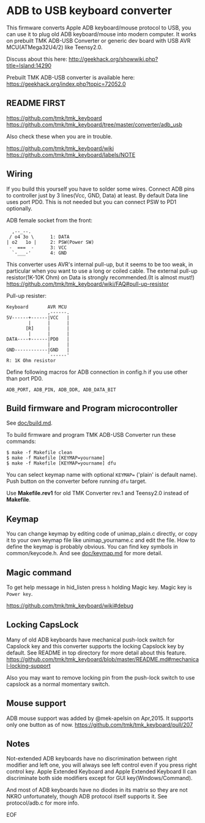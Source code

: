 ADB to USB keyboard converter
=============================
This firmware converts Apple ADB keyboard/mouse protocol to USB, you can use it to plug old ADB keyboard/mouse into modern computer. It works on prebuilt TMK ADB-USB Converter or generic dev board with USB AVR MCU(ATMega32U4/2) like Teensy2.0.

Discuss about this here: http://geekhack.org/showwiki.php?title=Island:14290

Prebuilt TMK ADB-USB converter is available here: https://geekhack.org/index.php?topic=72052.0



README FIRST
------------
https://github.com/tmk/tmk_keyboard
https://github.com/tmk/tmk_keyboard/tree/master/converter/adb_usb

Also check these when you are in trouble.

https://github.com/tmk/tmk_keyboard/wiki
https://github.com/tmk/tmk_keyboard/labels/NOTE


Wiring
------
If you build this yourself you have to solder some wires.
Connect ADB pins to controller just by 3 lines(Vcc, GND, Data) at least. By default Data line uses port PD0.
This is not needed but you can connect PSW to PD1 optionally.

ADB female socket from the front:

      ,--_--.
     / o4 3o \      1: DATA
    | o2   1o |     2: PSW(Power SW)
     -  ===  -      3: VCC
      `-___-'       4: GND

This converter uses AVR's internal pull-up, but it seems to be too weak, in particular when you want to use a long or coiled cable. The external pull-up resistor(1K-10K Ohm) on Data is strongly recommended.(It is almost must!)
https://github.com/tmk/tmk_keyboard/wiki/FAQ#pull-up-resistor

Pull-up resister:

    Keyboard       AVR MCU
                   ,------.
    5V------+------|VCC   |
            |      |      |
           [R]     |      |
            |      |      |
    DATA----+------|PD0   |
                   |      |
    GND------------|GND   |
                   `------'
    R: 1K Ohm resistor


Define following macros for ADB connection in config.h if you use other than port PD0.

    ADB_PORT, ADB_PIN, ADB_DDR, ADB_DATA_BIT


Build firmware and Program microcontroller
------------------------------------------
See [doc/build.md](../../tmk_core/doc/build.md).

To build firmware and program TMK ADB-USB Converter run these commands:

    $ make -f Makefile clean
    $ make -f Makefile [KEYMAP=yourname]
    $ make -f Makefile [KEYMAP=yourname] dfu

You can select keymap name with optional `KEYMAP=` ('plain' is default name). Push button on the converter before running `dfu` target.

Use **Makefile.rev1** for old TMK Converter rev.1 and Teensy2.0 instead of **Makefile**.



Keymap
------
You can change keymap by editing code of unimap_plain.c directly, or copy it to your own keymap file like unimap_yourname.c and edit the file.
How to define the keymap is probably obvious. You can find key symbols in common/keycode.h. And see [doc/keymap.md](../../tmk_core/doc/keymap.md) for more detail.


Magic command
-------------
To get help message in hid_listen press `h` holding Magic key. Magic key is `Power key`.

https://github.com/tmk/tmk_keyboard/wiki#debug


Locking CapsLock
----------------
Many of old ADB keyboards have mechanical push-lock switch for Capslock key and this converter supports the locking Capslock key by default. See README in top directory for more detail about this feature.
https://github.com/tmk/tmk_keyboard/blob/master/README.md#mechanical-locking-support

Also you may want to remove locking pin from the push-lock switch to use capslock as a normal momentary switch.


Mouse support
-------------
ADB mouse support was added by @mek-apelsin on Apr,2015. It supports only one button as of now.
https://github.com/tmk/tmk_keyboard/pull/207


Notes
-----
Not-extended ADB keyboards have no discrimination between right modifier and left one,
you will always see left control even if you press right control key.
Apple Extended Keyboard and Apple Extended Keyboard II can discriminate both side
modifiers except for GUI key(Windows/Command).

And most of ADB keyboards have no diodes in its matrix so they are not NKRO unfortunately,
though ADB protocol itself supports it. See protocol/adb.c for more info.

EOF
